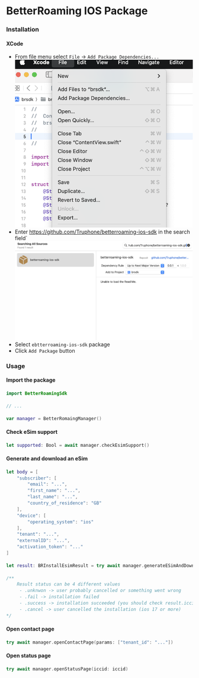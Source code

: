# BetterRoaming IOS Package

### Installation

#### XCode

* From file menu select `File` -> `Add Package Dependencies...`
![add-package.png](docs%2Fscreenshots%2Fadd-package.png)
* Enter https://github.com/Truphone/betterroaming-ios-sdk in the search field`
![add-package.png](docs%2Fscreenshots%2Finstall-package.png)
* Select `ebtterroaming-ios-sdk` package
* Click `Add Package` button


### Usage

#### Import the package
```swift
import BetterRoamingSdk

// ...

var manager = BetterRomaingManager()
```

#### Check eSim support
```swift
let supported: Bool = await manager.checkEsimSupport()
```

#### Generate and download an eSim
```swift
let body = [
    "subscriber": [
        "email": "...",
        "first_name": "...",
        "last_name": "...",
        "country_of_residence": "GB"
    ],
    "device": [
        "operating_system": "ios"
    ],
    "tenant": "...",
    "externalID": "...",
    "activation_token": "..."
]

let result: BRInstallEsimResult = try await manager.generateESimAndDownload(body: body)

/**
    Result status can be 4 different values 
     - .unknwon -> user probably cancelled or something went wrong
     - .fail -> installation failed
     - .success -> installation succeeded (you should check result.iccid)
     - .cancel -> user cancelled the installation (ios 17 or more)
*/
```

#### Open contact page
```swift
try await manager.openContactPage(params: ["tenant_id": "..."])
```

#### Open status page
```swift
try await manager.openStatusPage(iccid: iccid)
```
